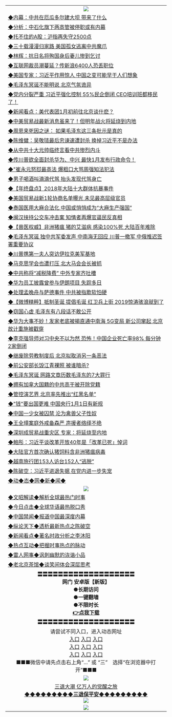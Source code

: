 <table>
  <tr>
    <td align=center><img src="https://github.com/gyhhx/image-upload/blob/master/yaowen.jpg" /></td>
  </tr>
    <tr>
<td align=left>
<a href="https://ctbtfdoocixoa.global.ssl.fastly.net/oo.aspx?name=c1000491&key=ofejcfaxcltk&from=gy">◆内幕：中共在厄瓜多尔建大坝 带来了什么</a><br/>
</td>
   </tr>
 <tr>
<td align=left>
<a href="https://ctbtfdoocixoa.global.ssl.fastly.net/oo.aspx?name=c1000526&key=ofejcfaxcltk&from=gy">◆分析：中石化旗下两高管被停职或有内幕</a><br/></td>
  </tr>
  <tr>
<td align=left>
<a href="https://ctbtfdoocixoa.global.ssl.fastly.net/oo.aspx?name=c1000527&key=ofejcfaxcltk&from=gy">◆托不住的A股：沪指再失守2500点</a><br/></td>
 </tr>
  <tr>
<td align=left>
<a href="http://ctbtfdoocixoa.global.ssl.fastly.net/oo.aspx?name=c1000522&key=ofejcfaxcltk&from=gy">◆三十载漫漫归家路 美国孤女逃离中共魔爪</a><br/></td>
 </tr>
   <tr>
<td align=left>
<a href="http://ctbtfdoocixoa.global.ssl.fastly.net/oo.aspx?name=c816833_3_60&key=ofejcfaxcltk&from=gy">◆林辉：抗日名将殉国身后妻儿惨到乞讨</a><br/></td>
   </tr> 
  <tr>
<td align=left>
<a href="http://ctbtfdoocixoa.global.ssl.fastly.net/oo.aspx?name=c1000509&key=ofejcfaxcltk&from=gy">◆互联网裁员潮蔓延？传新浪6400人恐丢职位</a><br/></td>
  </tr> 
 <tr>
<td align=left>
<a href="http://ctbtfdoocixoa.global.ssl.fastly.net/oo.aspx?name=c1000450&key=ofejcfaxcltk&from=gy">◆美国专家：习近平作用惊人 中国之变可能早于人们想象</a><br/>
</td>
   </tr>
 <tr>
<td align=left>
<a href="http://ctbtfdoocixoa.global.ssl.fastly.net/oo.aspx?name=c1000463&key=ofejcfaxcltk&from=gy">◆毛泽东冥诞不能明说 北京气氛诡异</a><br/>
</td>
   </tr>
 <tr>
<td align=left>
<a href="http://ctbtfdoocixoa.global.ssl.fastly.net/oo.aspx?name=c1000398&key=ofejcfaxcltk&from=gy">◆党内分裂严重 习近平强化控制 55%民企倒闭 CEO培训班都移民了！</a><br/></td>
  </tr>
  <tr>
<td align=left>
<a href="http://ctbtfdoocixoa.global.ssl.fastly.net/oo.aspx?name=c838308_577_1&key=ofejcfaxcltk&from=gy">◆新闻看点：美代表团1月初前往北京谈什麽？</a><br/></td>
 </tr>
   <tr>
<td align=left>
<a href="http://ctbtfdoocixoa.global.ssl.fastly.net/oo.aspx?name=c1000472&key=ofejcfaxcltk&from=gy">◆中美贸易战最新消息虽来了！但明年战火将延烧到内地</a><br/>
</td>
   </tr>
 <tr>
<td align=left>
<a href="http://ctbtfdoocixoa.global.ssl.fastly.net/oo.aspx?name=c1000422&key=ofejcfaxcltk&from=gy">◆周恩来死因之谜： 如果毛泽东这三条批示是真的</a><br/></td>
  </tr>
  <tr>
<td align=left>
<a href="http://ctbtfdoocixoa.global.ssl.fastly.net/oo.aspx?name=c1000354&key=ofejcfaxcltk&from=gy">◆陈维健：吴敬琏最后忠谏速遭封杀 换掉习近平不是办法</a><br/></td>
 </tr>
  <tr>
<td align=left>
<a href="http://ctbtfdoocixoa.global.ssl.fastly.net/oo.aspx?name=c1000423&key=ofejcfaxcltk&from=gy">◆从中共十大元帅临终言看中共惨烈内斗</a><br/></td>
 </tr>
   <tr>
<td align=left>
<a href="http://ctbtfdoocixoa.global.ssl.fastly.net/oo.aspx?name=c1000484&key=ofejcfaxcltk&from=gy">◆传川普欲全面封杀华为、中兴 最快1月发布行政命令！</a><br/></td>
   </tr> 
  <tr>
<td align=left>
<a href="http://ctbtfdoocixoa.global.ssl.fastly.net/oo.aspx?name=c1000350&key=ofejcfaxcltk&from=gy">◆"崔永元怒怼最高法 爆粗口大骂周强知法犯法</a><br/></td>
  </tr> 
 <tr>
<td align=left>
<a href="http://ctbtfdoocixoa.global.ssl.fastly.net/oo.aspx?name=c1000467&key=ofejcfaxcltk&from=gy">◆男子喝酒叫滴滴代驾 抬头发现代驾身亡</a><br/>
</td>
   </tr>
 <tr>
<td align=left>
<a href="http://ctbtfdoocixoa.global.ssl.fastly.net/oo.aspx?name=c1000476&key=ofejcfaxcltk&from=gy">◆【年终盘点】2018年大陆十大群体抗暴事件</a><br/>
</td>
   </tr>
 <tr>
<td align=left>
<a href="http://ctbtfdoocixoa.global.ssl.fastly.net/oo.aspx?name=c1000487&key=ofejcfaxcltk&from=gy">◆美国贸易战新1轮协商名单曝光 未见最高层级官员</a><br/></td>
  </tr>
  <tr>
<td align=left>
<a href="http://ctbtfdoocixoa.global.ssl.fastly.net/oo.aspx?name=c1000498&key=ofejcfaxcltk&from=gy">◆泰国医用大麻合法化 中国或悄悄成为“大麻生产强国”</a><br/></td>
 </tr>
   <tr>
<td align=left>
<a href="http://ctbtfdoocixoa.global.ssl.fastly.net/oo.aspx?name=c1000558&key=ofejcfaxcltk&from=gy">◆闽汉挟持公交车冲击案 知情者再爆官逼民反真相</a><br/>
</td>
   </tr>
 <tr>
<td align=left>
<a href="http://ctbtfdoocixoa.global.ssl.fastly.net/oo.aspx?name=c1000535&key=ofejcfaxcltk&from=gy">◆【兽医权威】非洲猪瘟 猪的艾滋病 感染100%死 大陆百年难除</a><br/></td>
  </tr>
    <tr>
<td align=left>
<a href="https://ctbtfdoocixoa.global.ssl.fastly.net/oo.aspx?name=c1000221&key=ofejcfaxcltk&from=gy">◆毛泽东冥诞 独中共军委发声 中南海无回应 川普一撤军 中俄推迟签署重要协议</a><br/>
</td>
   </tr>
 <tr>
<td align=left>
<a href="https://ctbtfdoocixoa.global.ssl.fastly.net/oo.aspx?name=c1000289&key=ofejcfaxcltk&from=gy">◆川普携第一夫人突访伊拉克美军基地</a><br/></td>
  </tr>
  <tr>
<td align=left>
<a href="https://ctbtfdoocixoa.global.ssl.fastly.net/oo.aspx?name=c1000275&key=ofejcfaxcltk&from=gy">◆马克思学会也遭打压 北大马会会长被抓</a><br/></td>
 </tr>
  <tr>
<td align=left>
<a href="http://ctbtfdoocixoa.global.ssl.fastly.net/oo.aspx?name=c1000240&key=ofejcfaxcltk&from=gy">◆中共称将“减税降费” 中外专家齐吐槽</a><br/></td>
 </tr>
   <tr>
<td align=left>
<a href="http://ctbtfdoocixoa.global.ssl.fastly.net/oo.aspx?name=c1000294&key=ofejcfaxcltk&from=gy">◆华为员工披露曾参与伊朗项目 失踪多日</a><br/></td>
   </tr> 
  <tr>
<td align=left>
<a href="http://ctbtfdoocixoa.global.ssl.fastly.net/oo.aspx?name=c1000256&key=ofejcfaxcltk&from=gy">◆处理孟晚舟与萨德事件 中共被指欺软怕硬</a><br/></td>
  </tr> 
 <tr>
<td align=left>
<a href="http://ctbtfdoocixoa.global.ssl.fastly.net/oo.aspx?name=c1000167&key=ofejcfaxcltk&from=gy">◆【微博精粹】抵制圣诞 提倡毛诞 红卫兵上街 2019惊涛骇浪就到了</a><br/>
</td>
   </tr>
 <tr>
<td align=left>
<a href="http://ctbtfdoocixoa.global.ssl.fastly.net/oo.aspx?name=c1000279&key=ofejcfaxcltk&from=gy">◆窃国心虚 毛泽东有八段话不敢公开</a><br/>
</td>
   </tr>
 <tr>
<td align=left>
<a href="http://ctbtfdoocixoa.global.ssl.fastly.net/oo.aspx?name=c1000215&key=ofejcfaxcltk&from=gy">◆华为大事不妙！发家老底被揭直通中南海 5G变局 新公司窜起 北京故计重施被戳穿</a><br/></td>
  </tr>
  <tr>
<td align=left>
<a href="http://ctbtfdoocixoa.global.ssl.fastly.net/oo.aspx?name=c1000170&key=ofejcfaxcltk&from=gy">◆李克强导师对习中央不以为然 恐怖！中国企业死亡率98% 每分钟2家倒闭</a><br/></td>
 </tr>
   <tr>
<td align=left>
<a href="http://ctbtfdoocixoa.global.ssl.fastly.net/oo.aspx?name=c1000204&key=ofejcfaxcltk&from=gy">◆继废除劳教制度后 北京拟取消另一条恶法</a><br/>
</td>
   </tr>
 <tr>
<td align=left>
<a href="http://ctbtfdoocixoa.global.ssl.fastly.net/oo.aspx?name=c1000089&key=ofejcfaxcltk&from=gy">◆前公安部长毁江青裸照 被谁暗杀?</a><br/></td>
  </tr>
  <tr>
<td align=left>
<a href="http://ctbtfdoocixoa.global.ssl.fastly.net/oo.aspx?name=c1000276&key=ofejcfaxcltk&from=gy">◆毛泽东冥诞 网路文章历数毛泽东的7大罪行</a><br/></td>
 </tr>
  <tr>
<td align=left>
<a href="http://ctbtfdoocixoa.global.ssl.fastly.net/oo.aspx?name=c1000285&key=ofejcfaxcltk&from=gy">◆拥有加拿大国籍的中共高干被开除党籍</a><br/></td>
 </tr>
   <tr>
<td align=left>
<a href="http://ctbtfdoocixoa.global.ssl.fastly.net/oo.aspx?name=c1000203&key=ofejcfaxcltk&from=gy">◆管控演艺界 北京率先推出“红黑名单”</a><br/></td>
   </tr> 
  <tr>
<td align=left>
<a href="http://ctbtfdoocixoa.global.ssl.fastly.net/oo.aspx?name=c1000223&key=ofejcfaxcltk&from=gy">◆"钱"要出国更难 中国央行1月1日有新规</a><br/></td>
  </tr> 
 <tr>
<td align=left>
<a href="http://ctbtfdoocixoa.global.ssl.fastly.net/oo.aspx?name=c1000220&key=ofejcfaxcltk&from=gy">◆中国一少女被囚禁 沦为禽兽父子性奴</a><br/>
</td>
   </tr>
 <tr>
<td align=left>
<a href="http://ctbtfdoocixoa.global.ssl.fastly.net/oo.aspx?name=c1000234&key=ofejcfaxcltk&from=gy">◆王全璋案庭外戒备森严 声援者络绎不绝</a><br/>
</td>
   </tr>
 <tr>
<td align=left>
<a href="http://ctbtfdoocixoa.global.ssl.fastly.net/oo.aspx?name=c1000238&key=ofejcfaxcltk&from=gy">◆深圳成贸易战重灾区 专家：将延烧至内地</a><br/></td>
  </tr>
  <tr>
<td align=left>
<a href="http://ctbtfdoocixoa.global.ssl.fastly.net/oo.aspx?name=c1000315&key=ofejcfaxcltk&from=gy">◆鲍彤：习近平谈改革开放40年是「改革已死」悼词</a><br/></td>
 </tr>
   <tr>
<td align=left>
<a href="http://ctbtfdoocixoa.global.ssl.fastly.net/oo.aspx?name=c1000287&key=ofejcfaxcltk&from=gy">◆大陆官方首次确认猪饲料含非洲猪瘟病毒</a><br/>
</td>
   </tr>
 <tr>
<td align=left>
<a href="http://ctbtfdoocixoa.global.ssl.fastly.net/oo.aspx?name=c1000207&key=ofejcfaxcltk&from=gy">◆越南旅行团153人访台152人“逃脱”</a><br/></td>
  </tr>
    <tr>
<td align=left>
<a href="https://ctbtfdoocixoa.global.ssl.fastly.net/oo.aspx?name=c999929&key=ofejcfaxcltk&from=gy">◆陈破空：习近平进退失据 在党内进一步失宠</a><br/>
</td>
   </tr>
   <tr>
<td align=left>
<a href="http://ctbtfdoocixoa.global.ssl.fastly.net/oo.aspx?name=c841287&key=ofejcfaxcltk&from=gy">◆动◆态◆网◆新◆闻◆</a><br/></td>
  </tr>
    <tr>
    <td align=center><img src="https://github.com/gyhhx/image-upload/blob/master/shipin.jpg" /></td>
  </tr>
  <tr>
   <td align=left>
<a href="http://ctbtfdoocixoa.global.ssl.fastly.net/oo.aspx?name=c816857&key=ofejcfaxcltk&from=gy&tag=9973110">◆文昭解读◆解析全球最热门时事</a><br/>
    </td>
  </tr>
   <tr>
   <td align=left> 
<a href="http://ctbtfdoocixoa.global.ssl.fastly.net/oo.aspx?name=c816850&key=ofejcfaxcltk&from=gy&tag=9877">◆今日点击◆全球华语最热脱口秀</a><br/>
    </td>
  </tr>
  <tr>
  <td align=left>
<a href="http://ctbtfdoocixoa.global.ssl.fastly.net/oo.aspx?name=c816860&key=ofejcfaxcltk&from=gy&tag=99733110">◆中国禁闻◆报道中国最深度内幕</a><br/>
   </tr>
  <tr>
     <td align=left>
<a href="http://ctbtfdoocixoa.global.ssl.fastly.net/oo.aspx?name=c816855&key=ofejcfaxcltk&from=gy&tag=997110">◆纵论天下◆透析最新热点之陈破空</a><br/>
   </tr>
   <tr>
      <td align=left>
<a href="http://ctbtfdoocixoa.global.ssl.fastly.net/oo.aspx?name=c838308&key=ofejcfaxcltk&from=gy&tag=9973110">◆新闻看点◆著名时政分析之李沐阳</a><br/>
   </tr>
   <tr>
     <td align=left>
<a href="http://ctbtfdoocixoa.global.ssl.fastly.net/oo.aspx?name=c816852&key=ofejcfaxcltk&from=gy&tag=9733110">◆热点互动◆把握时事热点的脉动</a><br/>
   </tr>
   <tr>
      <td align=left>
<a href="http://ctbtfdoocixoa.global.ssl.fastly.net/oo.aspx?name=c816694&key=ofejcfaxcltk&from=gy&tag=93310">◆雷人网事◆讽刺幽默的诙谐小品</a><br/>
   </tr>
   <tr>
    <td align=left>
<a href="http://ctbtfdoocixoa.global.ssl.fastly.net/oo.aspx?name=c816650&key=ofejcfaxcltk&from=gy&tag=9973110">◆老北京茶馆◆谈笑间体会深层思考</a><br/>
   </tr>
   <tr>
    <td align=center>
 <b>〓〓〓〓〓〓〓〓〓〓〓〓〓〓〓〓〓〓〓<br/>网门 安卓版【新版】<br/> ●长期访问<br/> ●一键翻墙<br/>  ●不限时长<br/> 
 <a href="hhttps://share.weiyun.com/5mnUjPy">👉<b>点我下载</a><br/>〓〓〓〓〓〓〓〓〓〓〓〓〓〓〓〓〓〓〓<br/>
    </td>
    </tr>
   <tr>
    <td align=center>请尝试不同入口，进入动态网址<br/>
     <a href="https://s3.us-east-2.amazonaws.com/ogateh/show.htm?from=gy">入口</a>
      <a href="https://s3.eu-west-2.amazonaws.com/ogatel/show.htm?from=gy">入口</a>
      <a href="https://s3.amazonaws.com/ogate/show.htm?from=oGateg">入口</a><br/>
      <a href="https://s3.ap-northeast-2.amazonaws.com/ogates/show.htm?from=gy">入口</a>
      <a href="https://s3.eu-central-1.amazonaws.com/ogatef/show.htm?from=gy">入口</a>
      <a href="https://s3.ap-south-1.amazonaws.com/ogatem/show.htm?from=gy">入口</a><br/>
      <a href="https://s3-us-west-1.amazonaws.com/ogaten/show.htm?from=gy">入口</a>
      <a href="https://s3.ca-central-1.amazonaws.com/ogatec/show.htm?from=gy">入口</a>
      <a href="https://s3-ap-northeast-1.amazonaws.com/ogatet/show.htm?from=gy">入口</a><br/>
      ■■■微信中请先点击右上角“...” 或 “三”　选择“在浏览器中打开”■■■<b><br/>
    </td>
  </tr>
  <tr>
    <td align=center><img src="https://github.com/gyhhx/image-upload/blob/master/3.jpg" /> </td>
</tr>
  <tr>  
  <td align=center>
  <a href="http://ctbtfdoocixoa.global.ssl.fastly.net/oo.aspx?name=c894205&key=ofejcfaxcltk&from=gy&tag=9973110">三退大潮 亿万人的觉醒之旅</a><br/>
      <a href="http://ctbtfdoocixoa.global.ssl.fastly.net/oo.aspx?name=ogQuit.aspx&key=ofejcfaxcltk&from=gy"><b>◆◆◆◆◆◆◆◆◆三退保平安◆◆◆◆◆◆◆◆◆<br/></a>
      <img src="https://github.com/gyhhx/image-upload/blob/master/3t.jpg" /><br/>
      </td>
  </tr>
   <tr>
    <td align=center><img src="https://raw.githubusercontent.com/oGate2/Up/master/oGate_640.jpg"/></td>
  </tr>
</table>


